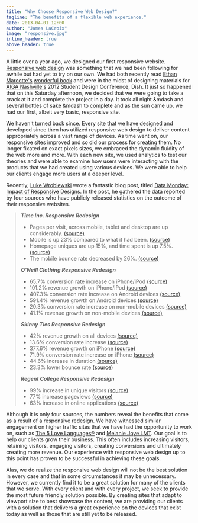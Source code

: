 ```yaml
---
title: "Why Choose Responsive Web Design?"
tagline: "The benefits of a flexible web experience."
date: 2013-04-01 12:00
author: "James LaCroix"
image: "responsive.jpg"
inline_header: true
above_header: true
---
```


A little over a year ago, we designed our first responsive website. <a href="http://alistapart.com/article/responsive-web-design" target="_blank">Responsive web design</a> was something that we had been following for awhile but had yet to try on our own. We had both recently read <a href="http://ethanmarcotte.com" target="_blank">Ethan Marcotte's</a> <a href="http://www.abookapart.com/products/responsive-web-design" target="_blank">wonderful book</a> and were in the midst of designing materials for <a href="http://nashville.aiga.org" target="_blank">AIGA Nashville's</a> 2012 Student Design Conference, Dish. It just so happened that on this Saturday afternoon, we decided that we were going to take a crack at it and complete the project in a day. It took all night &mdash and several bottles of sake &mdash to complete and as the sun came up, we had our first, albeit very basic, responsive site.

We haven't turned back since. Every site that we have designed and developed since then has utilized responsive web design to deliver content appropriately across a vast range of devices. As time went on, our responsive sites improved and so did our process for creating them. No longer fixated on exact pixels sizes, we embraced the dynamic fluidity of the web more and more. With each new site, we used analytics to test our theories and were able to examine how users were interacting with the products that we had created using various devices. We were able to help our clients engage more users at a deeper level.

Recently, <a href="http://www.lukew.com" target="_blank">Luke Wroblewski</a> wrote a fantastic blog post, titled <a href="http://www.lukew.com/ff/entry.asp?1691" target="_blank">Data Monday: Impact of Responsive Designs</a>. In the post, he gathered the data reported by four sources who have publicly released statistics on the outcome of their responsive websites.

> **_Time Inc. Responsive Redesign_**
>
> - Pages per visit, across mobile, tablet and desktop are up considerably. <a href="http://www.magazine.org/timecom-gm-craig-ettinger-bringing-responsive-web-design-iconic-brand" target="_blank">(source)</a>
> - Mobile is up 23% compared to what it had been. <a href="http://www.magazine.org/timecom-gm-craig-ettinger-bringing-responsive-web-design-iconic-brand" target="_blank">(source)</a>
> - Homepage uniques are up 15%, and time spent is up 7.5%. <a href="http://www.magazine.org/timecom-gm-craig-ettinger-bringing-responsive-web-design-iconic-brand" target="_blank">(source)</a>
> - The mobile bounce rate decreased by 26%. <a href="http://www.magazine.org/timecom-gm-craig-ettinger-bringing-responsive-web-design-iconic-brand" target="_blank">(source)</a>
>
> **_O’Neill Clothing Responsive Redesign_**
>
> - 65.7% conversion rate increase on iPhone/iPod <a href="http://electricpulp.com/notes/you-like-apples/" target="_blank">(source)</a>
> - 101.2% revenue growth on iPhone/iPod <a href="http://electricpulp.com/notes/you-like-apples/" target="_blank">(source)</a>
> - 407.3% conversion rate increase on Android devices <a href="http://electricpulp.com/notes/you-like-apples/" target="_blank">(source)</a>
> - 591.4% revenue growth on Android devices <a href="http://electricpulp.com/notes/you-like-apples/" target="_blank">(source)</a>
> - 20.3% conversion rate increase on non-mobile devices <a href="http://electricpulp.com/notes/you-like-apples/" target="_blank">(source)</a>
> - 41.1% revenue growth on non-mobile devices <a href="http://electricpulp.com/notes/you-like-apples/" target="_blank">(source)</a>
>
> **_Skinny Ties Responsive Redesign_**
>
> - 42% revenue growth on all devices <a href="http://gravitydept.com/blog/skinny-ties-and-responsive-ecommerce/" target="_blank">(source)</a>
> - 13.6% conversion rate increase <a href="http://gravitydept.com/blog/skinny-ties-and-responsive-ecommerce/" target="_blank">(source)</a>
> - 377.6% revenue growth on iPhone <a href="http://gravitydept.com/blog/skinny-ties-and-responsive-ecommerce/" target="_blank">(source)</a>
> - 71.9% conversion rate increase on iPhone <a href="http://gravitydept.com/blog/skinny-ties-and-responsive-ecommerce/" target="_blank">(source)</a>
> - 44.6% increase in duration <a href="http://gravitydept.com/blog/skinny-ties-and-responsive-ecommerce/" target="_blank">(source)</a>
> - 23.3% lower bounce rate <a href="http://gravitydept.com/blog/skinny-ties-and-responsive-ecommerce/" target="_blank">(source)</a>
>
> **_Regent College Responsive Redesign_**
>
> - 99% increase in unique visitors <a href="http://domain7.com/work/regent-college" target="_blank">(source)</a>
> - 77% increase pageviews <a href="http://domain7.com/work/regent-college" target="_blank">(source)</a>
> - 63% increase in online applications <a href="http://domain7.com/work/regent-college" target="_blank">(source)</a>

Although it is only four sources, the numbers reveal the benefits that come as a result of a responsive redesign. We have witnessed similar engagement on higher traffic sites that we have had the opportunity to work on, such as [The 5 Love Languages®](/case-studies/the-5-love-languages/) and [Melanie Joye LMT](/case-studies/melanie-joye-lmt/). Our goal is to help our clients grow their business. This often includes increasing visitors, retaining visitors, engaging visitors, creating conversions and ultimately creating more revenue. Our experience with responsive web design up to this point has proven to be successful in achieving these goals.

Alas, we do realize the responsive web design will not be the best solution in every case and that in some circumstances it may be unnecessary. However, we currently find it to be a great solution for many of the clients that we serve. With every client and with every project, we seek to provide the most future friendly solution possible. By creating sites that adapt to viewport size to best showcase the content, we are providing our clients with a solution that delivers a great experience on the devices that exist today as well as those that are still yet to be released.
